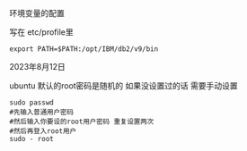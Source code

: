 环境变量的配置

写在 etc/profile里

`export PATH=$PATH:/opt/IBM/db2/v9/bin`



2023年8月12日

ubuntu 默认的root密码是随机的 如果没设置过的话 需要手动设置



```shell
sudo passwd
#先输入普通用户密码
#然后输入你要设的root用户密码 重复设置两次
#然后再登入root用户
sudo - root
```


